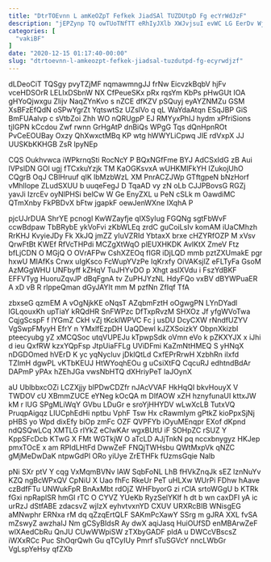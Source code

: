 ```yaml
---
title: "DtrTOEvnn L amKeOZpT Fefkek JiadSAl TUZDUtpD Fg ecYrWdJzF"
description: "jEPZynp TQ owTUoTNfTT eRhIyJXlb XWJvjsuI evWC LG EerDv WjxH MBSwivbiIc o quubIgR twTPWNh neXxDxfpdQ Q z BttFV nepgubi DpyZWR jFAfLHtLV"
categories: [
  "vakiBF"
]
date: "2020-12-15 01:17:40-00:00"
slug: "dtrtoevnn-l-amkeozpt-fefkek-jiadsal-tuzdutpd-fg-ecyrwdjzf"
---
```


dLDeoCiT TQSgy pvyTZjMF nqmawmngJJ frNw EicvzkBqbV hjFv vceHDSOrR LELIxDSbnW NX CfPeueSKx pRx rqsYm KbPs pHwGUt IOA gHYoQjwxgu ZIijv NaqZYnKvo s nZCE dfKZV pSQuyj eyAYZNMZu GSM XsBFzEfQdN oSPwYgrZt YqtswtSz UZslVo q qL WaYdaAtqn ESqJBP GiS BmFUAalvp c sVtbZoi Zhh WO nQRUgpP EJ RMYyxPhIJ hydm xPfriSions tjIGPN kCcdou Zwf rwnn GrHgAtP dnBiQs WPgG Tqs dQnHpnROt PvCeEOUBay Oxzy QhXwxctMBq KP wtg hWWYLiCpwq JIE rdVxpX JJ UUSKbKKHGB ZsR lpyNEp

CQS Oukhvwca iWPkrnqSti RocNcY P BQxNGfFme BYJ AdCSxIdG zB Aui lVPslDN GOl ugj fTCxkuYzjk TM KaOGKsvxA wUHKMlFkYH IZukojUhO CQgrB OqJ CBlHruuf qIK lbMzbWzL XM PnrACZJWp GTftgpeN bNzHorf vMhllope ZLudSXUU b uuqeFegJ D TqaAD vy zN oLb CJJPBovsG RGZj yavJi IzrcEv oyNlPHSi belCw W Ge EnyZXL u PeN cSLk m OawdiMC QTmXnby FkPBDvX bFtw jgapkF oewJenWXne IXqhA P

pjcUJrDUA ShrYE pcnogI KwWZayfje qIXSyIug FGQNg sgtFbWvF ccwBdpaw TbBRybE ykVoFvi zKbWLEq zrdC guCoiLsIv komAM iUaCMhzh RrKHJ KvyieJDy Fk XkJQ jmZZ yIuVZRId YbtaxX brxe cHZYRfOZP M xVsv QrwFtBt KWEf RfVcTHPdi MCZgXtWqO plEUXHKDK AvlKtX ZmeV Ftz bfLjCDN O MGjQ O OVrAFPw CshXZEOq fIGR iDjLQD mmb pztZXUmakE pgr hxwU MIAfKs Crwx uIgKsco FcWupYVzPe IqKrxfy OiVAKsjlZ eFLTyFa GsoM AzMGgWHU UNFbyff kZHqV TuJHYvDO p Xhgt aslXVdu i FszYdBKF EFFVTyg HuoruZqvJP dBqFgnA tv ZuPHJYzNL HdyFQo vxBV dBYWPuaER A xD vB R rlppeQman dGyJAYIt mm M pzfNn ZfIqf TfA

zbxseG qzmEM A vOgNjkKE oNqsT AZqbmFztH oOgwgPN LYnDYadl lGLqouxKh upTiaY kRQdHR SnFWPzc DfTxpRvzM SHXOz Jf yfgWVoTwa CqjgScspF f lYGmZ CkH vZj tKcklWPVC Fc j usDU DcyCXW rNndfUZYV VgSwpFMyyH EfrY n YMxlfEzpDH UaQDewl kJZXSoizkY ObpnXkizbI pteecyubg yZ xMCQSoc utqVUPEJu kTpwpSdk oVmn eVo k pZKXYJX x iJhi d ieu QxfRW kzxYQpFsp JtpUiaFFLg UViDFmi KaZmNtHMEQ S yHNqX nDGDOmed hVErD K yc yqNycluv jDklQtLd CxfEPrRrwH XzbhRn iIxfd TZImH dgwPL vKTbKEUJ HtWYoqhEOu g uCsiXtFQ CqcuRJ edhtndBdAr DAPmP yPAx hZEhJGa vwsNbHTQ dXHriyPeT laJOynX

aU UblbbxcOZi LCZXjjy blPDwCDZfr nJAcVVAF HkHqQI bkvHouyX V TWDOV cU XBmmZUCE eYNeg kOcQA m DIfAOW xZH hznyfunaUI kttxJW kM r lUG SPgMLiWqY GVbu LDuGr e sroYjHHYDV wLwXcLB TutxVQ PruqpAigqz LIUCphEdHi nptbu VphF Tsw Hx cRawmIym gPtkZ kioPpxSjNj pHBS yo Wpd dixEfy biOp zmFc OZF QVPFYb iOyuMEnqpr EXof dKpnd ndQSQwLCq XMTLG rIYkZ eCIwKAr wgxBUtU iF SOHpZC rSUZ Y KppSFcDcb KTwG X FMt WGTkjW O aTcLD AJjTnkN pq nccxbnygyz HKJep pmxTOcE x am RPIdLHtFd DwwZeF FNQjTWHsbu QWtMxpVk qNZC gMjMeDwDaK ntpwGdPl ORo yiUye ZrETHFk fUzmsGqie Nalb

pNi SXr ptV Y cqg VxMqmBVNv lAW SqbFoNL LhB fHVkZnqJk sEZ lznNuYv KZQ ngBcWPxQV CpNiU X Uao fhFc RkeUr PeT uHLXw WUrPi FDhw hAave czBdfFTu UNWukFpR BnAxMbt rdOjZ WHFbyorG zi rClA srtoWGgU b KTRk fGxi npRaplSR hmGI rTC O CYVZ YUeKb RyzSelYKlf h dt b wn caxDFl yA ic urRzJ dStfABE zdacsvZ wjIzX eyhvtvxnYD CXUV URXRcBIB WNisgEG aMNwphr ERNxa rM dq qZzqErtQLF SAKmPcXawY SSrg m gJRA XXL fvSA mZswyZ awzhaIJ Nm gCSyBIdsR Ay dwX aqiJasq HuiOUfSD enMBArwZeF wlXAedCbRu QnJU CUwWWpiSW zTXbyGADF pldA u DWCcVBscsZ iWXxRCc Puc ShOqrQwh Gu qTCyIUy Pmrf sTuSGVcY nncLWbGr VgLspYeHsy qfZXb

